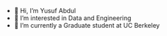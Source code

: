 - 👋 Hi, I’m Yusuf Abdul
- 👀 I’m interested in Data and Engineering
- 🌱 I’m currently a Graduate student at UC Berkeley

<!---
ayusuf9/ayusuf9 is a ✨ special ✨ repository because its `README.md` (this file) appears on your GitHub profile.
You can click the Preview link to take a look at your changes.
--->
